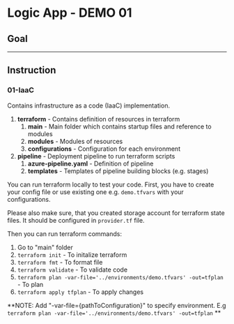 # Logic App - DEMO 01

## Goal

---

## Instruction

### 01-IaaC
Contains infrastructure as a code (IaaC) implementation.

1. **terraform** - Contains definition of resources in terraform
   1. **main** - Main folder which contains startup files and reference to modules
   1. **modules** - Modules of resources
   1. **configurations** - Configuration for each environment
1. **pipeline** - Deployment pipeline to run terraform scripts
   1. **azure-pipeline.yaml** - Definition of pipeline
   1. **templates** - Templates of pipeline building blocks (e.g. stages)

You can run terraform locally to test your code.
First, you have to create your config file or use existing one e.g. `demo.tfvars` with your configurations. 

Please also make sure, that you created storage account for terraform state files. It should be configured in `provider.tf` file. 

Then you can run terraform commands:
1. Go to "main" folder
1. `terraform init` - To initalize terraform
1. `terraform fmt` - To format file
1. `terraform validate` - To validate code
1. `terraform plan -var-file='../environments/demo.tfvars' -out=tfplan` - To plan 
1. `terraform apply tfplan` - To apply changes

**NOTE: Add "-var-file={pathToConfiguration}" to specify environment. E.g `terraform plan -var-file='../environments/demo.tfvars' -out=tfplan` **

